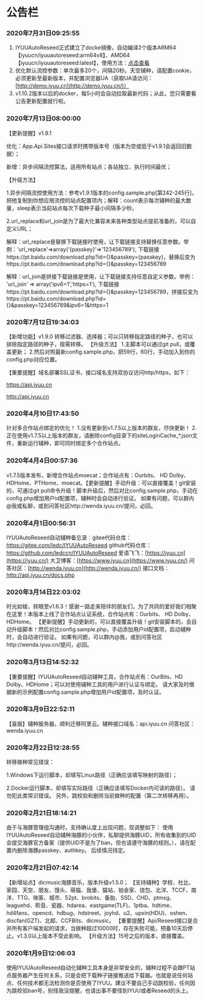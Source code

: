 # 公告栏

### 2020年7月31日09:25:55

1. IYUUAutoReseed正式建立了docke镜像，自动编译2个版本ARM64【iyuucn/iyuuautoreseed:arm64v8】、AMD64【iyuucn/iyuuautoreseed:latest】，使用方法：[点击查看](https://gitee.com/ledc/IYUUAutoReseed/tree/master/docker)
2. 优化默认流控参数：单次最多20个，间隔20秒。天空辅种，请配置cookie，必须更新至最新版本，并配置浏览器UA（获取UA请访问：[http://demo.iyuu.cn](http://demo.iyuu.cn/)）
3. v1.10.2版本以后的docker，每5小时会自动拉取最新代码；从此，您只需要看公告更新配置就行啦。

### 2020年7月13日08:00:00

【更新提醒】v1.9.1

优化：App.Api.Sites接口请求时携带版本号（版本为空或低于v1.9.1会返回旧数据）；

新增：异步间隔流控算法，适用所有站点；各站独立、执行时间最优；

【升级方法】

1.异步间隔流控使用方法：参考v1.9.1版本的config.sample.php[第242-245行]，把他复制到你想应用流控的站点配置项内；解释：count表示每次辅种的最大数量，sleep表示当前站点每次下载种子最小间隔多少秒。

2.url_replace和url_join是为了最大化兼容未来各种类型站点提前准备的，可以自定义URL；

解释：url_replace是替换下载链接时使用，让下载链接支持替换任意参数。举例：'url_replace'=>array('{passkey}'=>'123456789'), 下载链接https://pt.baidu.com/download.php?id={}&passkey={passkey}，替换后变为https://pt.baidu.com/download.php?id={}&passkey=123456789

解释：url_join是拼接下载链接是使用，让下载链接支持任意自定义参数。举例：
'url_join' => array('ipv6=1','https=1'), 下载链接https://pt.baidu.com/download.php?id={}&passkey=123456789，拼接后变为https://pt.baidu.com/download.php?id={}&passkey=123456789&ipv6=1&https=1

### 2020年7月12日19:34:03

【新增功能】v1.9.0
转移过滤器、选择器；可以只转移指定路径的种子，也可以排除指定路径的种子，按需转移。
【升级方法】
1.主脚本可以通过git pull，或覆盖更新；
2.然后对照最新config.sample.php，把59行，60行，手动加入到你的config.php对应位置。

【重要提醒】域名部署SSL证书，接口域名支持双协议访问http/https，如下：

https://api.iyuu.cn

http://api.iyuu.cn

### 2020年4月10日17:43:50

针对多合作站点绑定的优化！
1.没有更新到v1.7.5以上版本的群友，尽快更新！
2.正在使用v1.7.5以上版本的群友，请删除config目录下的siteLoginCache_*.json文件，重新运行辅种，即可同时绑定多个合作站点。

### 2020年4月4日00:57:36

v1.7.5版本发布，新增合作站点moecat；合作站点有：Ourbits、 HD Dolby、HDHome、PTHome、moecat。【更新提醒】手动升级：可以直接覆盖！git安装的，可通过git pull命令升级！脚本升级后，然后对比config.sample.php，手动在config.php增加用户id配置项，辅种时会自动进行验证。 
如果有问题，可以群内@我或私聊，或到问答社区http://wenda.iyuu.cn/提问，必回。

### 2020年4月1日00:56:31

IYUUAutoReseed自动辅种备忘录：gitee代码仓库：https://gitee.com/ledc/IYUUAutoReseed
github代码仓库：https://github.com/ledccn/IYUUAutoReseed
爱语飞飞：[https://iyuu.cn](https://iyuu.cn/)
大卫博客：[https://www.iyuu.cn](https://www.iyuu.cn/)
问答社区：[http://wenda.iyuu.cn](http://wenda.iyuu.cn/)
接口文档：http://api.iyuu.cn/docs.php

### 2020年3月14日22:03:02

时光如梭，转眼至v1.6.3！感谢一路走来陪伴的朋友们，为了共同的爱好我们相聚在这里！本版本上线了合作站点认证系统，合作站点有：Ourbits、 HD Dolby、HDHome。
【更新提醒】手动更新的，可以直接覆盖升级！git安装脚本的，会自动升级脚本！然后对比config.sample.php，手动添加用户id配置项，启动辅种时，会自动进行验证。
如果有问题，可以群内@我，或到问答社区http://wenda.iyuu.cn/提问，必回。

### 2020年3月13日14:52:32

【重要提醒】IYUUAutoReseed自动辅种工具，合作站点有：OurBits、HD Dolby、HDHome；可以对使用辅种工具的用户进行认证与绑定。
请大家及时根据新的示例配置config.sample.php增加用户id配置项，及时认证。

### 2020年3月9日22:52:11

【喜报】辅种服务器，顺利迁移阿里云。辅种接口域名：api.iyuu.cn
问答社区：wenda.iyuu.cn

### 2020年2月22日12:28:55

转移做种常见错误：

1.Windows下运行脚本，却填写Linux路径（正确应该填写映射的路径）；

2.Docker运行脚本，却填写实际路径（正确应该填写Docker内可读的路径）。
请勿犯此类常识错误。
另外，跳校验和删除当前做种的配置（第二次转移再用）。

### 2020年2月21日18:14:21

由于与海豚管理组沟通时，支持确认度上出现问题，现调整如下： 使用IYUUAutoReseed自动辅种海豚的小伙伴，私聊提供海豚UID，所有收集到的UID会提交海豚官方备案（提供UID不是为了ban，但也请遵守海豚的规则。），请在配置内删除海豚passkey、authkey。 
后续情况待定。

### 2020年2月21日07:42:14

【新增站点】dicmusic海豚音乐，版本升级v1.5.0；
【支持辅种】学校、杜比、家园、天空、朋友、馒头、萌猫、我堡、猫站、铂金家、烧包、北洋、TCCF、南洋、TTG、映客、城市、52pt、brobits、备胎、SSD、CHD、ptmsg、leaguehd、聆音、瓷器、hdarea、eastgame(TLF)、1ptba、hdtime、hd4fans、opencd、hdbug、hdstreet、joyhd、u2、upxin(HDU)、oshen、discfan(GZT)、北邮、CCFBits、dicmusic。
【重要提醒】Api/Reseed接口是合并所有客户端发起的请求，当做种超过10000时，存在失败可能，预备10天后停止。v1.3.0以上版本不受此影响。
【升级方法】15号之后的版本，直接覆盖。



### 2020年1月9日12:06:03

使用IYUUAutoReseed自动化辅种工具本身是非常安全的，辅种过程不会跟PT站点服务器产生任何关系，只是会把下载种子链接推送给下载器。也就是说任何站点、任何技术都无法检测你是否使用了IYUU。建议不要自己手动跳校验，任何因为跳校验ban号，别怪我没提醒，也请出事不要怪到IYUU或者Reseed的头上。